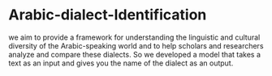 # Arabic-dialect-Identification
we aim to provide a framework for understanding the linguistic and cultural diversity of the Arabic-speaking world and to help scholars and researchers analyze and compare these dialects. So we developed a model that takes a text as an input and gives you the name of the dialect as an output.
